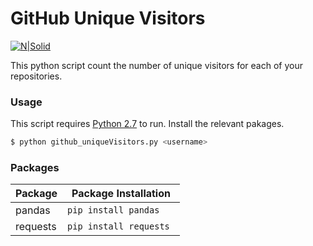 # GitHub Unique Visitors

[![N|Solid](https://developer.github.com/assets/images/github-developer-logo.svg)](https://developer.github.com/v3/)

This python script count the number of unique visitors for each of your repositories.

### Usage

This script requires [Python 2.7](https://www.python.org/downloads/) to run.
Install the relevant pakages.

```sh
$ python github_uniqueVisitors.py <username>
```
### Packages

| Package | Package Installation |
| ------ | ------ |
| pandas | ```pip install pandas ``` |
| requests | ```pip install requests ``` |